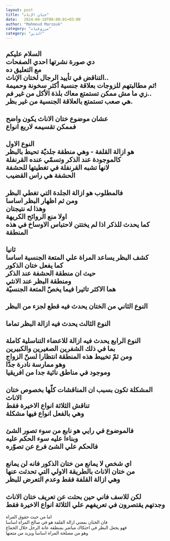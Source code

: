 ```yaml
---
layout: post
title: "ختان الإناث"
date:   2024-04-10T00:00:01+03:00
author: "Mahmoud Marzouk"
category: "مرزوقيات"
category: "الدين"
---
```



السلام عليكم  
دي صورة نشرتها احدي الصفحات  
مع التعليق ده  
التناقض في تأييد الرجال لختان الإناث..  
ثم مطالبتهم للزوجات بعلاقة جنسية أكثر سخونة
وحميمة!  
زي ما مش ممكن تستمتع معاك بلذة الأكل من غير
فم..  
هي صعب تستمتع بالعلاقة الجنسية من غير بظر.  
-  
عشان موضوع ختان الاناث يكون واضح  
فممكن تقسيمه لاربع انواع  
-  
النوع الاول  
هو ازالة القلفة - وهي منطقة جلديّة تحيط بالبظر  
كالموجودة عند الذكر وتسمّي عنده القرنفلة  
لانها تشبه القرنفلة في تغطيتها للحشفة  
الحشفة هي راس القضيب  
-  
فالمطلوب هو ازالة الجلدة التي تغطي البظر  
ومن ثم اظهار البظر اساسا  
وهذا له نتيجتان  
اولا منع الروائح الكريهة  
كما يحدث للذكر اذا لم يختتن لاحتباس الاوساخ في هذه
المنطقة  
-  
ثانيا  
كشف البظر يساعد المراة علي المتعة الجنسية اساسا  
كما يفعل ختان الذكور  
حيث ان منطقة الحشفة عند الذكر  
ومنطقة البظر عند الانثي  
هما الاكثر تاثيرا فيما يخصّ المتعة الجنسيّة  
-  
النوع الثاني من الختان يحدث فيه قطع لجزء من
البظر  
-  
النوع الثالث يحدث فيه ازالة البظر تماما  
-  
النوع الرابع يحدث فيه ازالة للاعضاء التناسلية
كاملة  
بما في ذلك الشفرين الصغيرين والكبيرين  
ومن ثمّ تخييط هذه المنطقة انتظارا لسنّ الزواج  
وهو ممارسة نادرة جدّا  
وموجود في مناطق نائية جدا من افريقيا  
-  
المشكلة تكون بسبب ان المناقشات كلّها بخصوص ختان
الاناث  
تناقش الثلاثة انواع الاخيرة فقط  
وهي بالفعل انواع فيها مشكلة  
-  
فالموضوع في رايي هو نابع من سوء تصور الشئ  
وبناءا عليه سوء الحكم عليه  
فالحكم علي الشئ فرع عن تصوّره  
-  
اي شخص لا يمانع من ختان الذكور فانه لن يمانع  
من ختان الاناث بالطريقة الاولي التي تحدثت عنها  
وهي ازالة القلفة فقط وعدم التعرض للبظر  
-  
لكن للاسف فاني حين بحثت عن تعريف ختان الاناث  
وجدتهم يقتصرون في تعريفهم علي الثلاثة انواع الاخيرة
فقط  
-  
اما من حيث حقوق المراة  
فان الختان بمعني ازالة القلفة هو في صالح المراة
اساسا  
فهو يجعل البظر في احتكاك مباشر بمنظقة عانة الرجل خلال
الجماع  
وهو من مصلحة المراة اساسا ويزيد من متعتها

